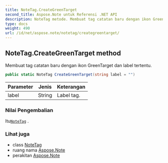 ```yaml
---
title: NoteTag.CreateGreenTarget
second_title: Aspose.Note untuk Referensi .NET API
description: NoteTag metode. Membuat tag catatan baru dengan ikon GreenTarget dan label tertentu.
type: docs
weight: 490
url: /id/net/aspose.note/notetag/creategreentarget/
---
```

## NoteTag.CreateGreenTarget method

Membuat tag catatan baru dengan ikon GreenTarget dan label tertentu.

```csharp
public static NoteTag CreateGreenTarget(string label = "")
```

| Parameter | Jenis | Keterangan |
| --- | --- | --- |
| label | String | Label tag. |

### Nilai Pengembalian

Itu[`NoteTag`](../) .

### Lihat juga

* class [NoteTag](../)
* ruang nama [Aspose.Note](../../notetag/)
* perakitan [Aspose.Note](../../../)


